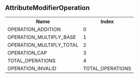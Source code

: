 ## AttributeModifierOperation

<table><tr><th>Name</th><th>Index</th><tr><td>OPERATION_ADDITION</td><td>0</td></tr><tr><td>OPERATION_MULTIPLY_BASE</td><td>1</td></tr><tr><td>OPERATION_MULTIPLY_TOTAL</td><td>2</td></tr><tr><td>OPERATION_CAP</td><td>3</td></tr><tr><td>TOTAL_OPERATIONS</td><td>4</td></tr><tr><td>OPERATION_INVALID</td><td>TOTAL_OPERATIONS</td></tr></table>